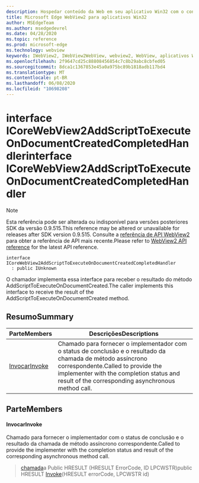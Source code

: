 ```yaml
---
description: Hospedar conteúdo da Web em seu aplicativo Win32 com o controle WebView2 do Microsoft Edge
title: Microsoft Edge WebView2 para aplicativos Win32
author: MSEdgeTeam
ms.author: msedgedevrel
ms.date: 04/28/2020
ms.topic: reference
ms.prod: microsoft-edge
ms.technology: webview
keywords: IWebView2, IWebView2WebView, webview2, WebView, aplicativos Win32, Win32, Edge, ICoreWebView2, ICoreWebView2Controller, controle do navegador, HTML Edge
ms.openlocfilehash: 2f9647cd25c88808456854c7c8b29abc8cbfed05
ms.sourcegitcommit: 8dca1c1367853e45a0a975bc89b1818adb117bd4
ms.translationtype: MT
ms.contentlocale: pt-BR
ms.lasthandoff: 06/08/2020
ms.locfileid: "10698208"
---
```

# <span data-ttu-id="3b8b1-104">interface ICoreWebView2AddScriptToExecuteOnDocumentCreatedCompletedHandler</span><span class="sxs-lookup"><span data-stu-id="3b8b1-104">interface ICoreWebView2AddScriptToExecuteOnDocumentCreatedCompletedHandler</span></span> 

> [!NOTE]
> <span data-ttu-id="3b8b1-105">Esta referência pode ser alterada ou indisponível para versões posteriores SDK da versão 0.9.515.</span><span class="sxs-lookup"><span data-stu-id="3b8b1-105">This reference may be altered or unavailable for releases after SDK version 0.9.515.</span></span> <span data-ttu-id="3b8b1-106">Consulte a [referência de API WebView2](../../../webview2-api-reference.md) para obter a referência de API mais recente.</span><span class="sxs-lookup"><span data-stu-id="3b8b1-106">Please refer to [WebView2 API reference](../../../webview2-api-reference.md) for the latest API reference.</span></span>

```
interface ICoreWebView2AddScriptToExecuteOnDocumentCreatedCompletedHandler
  : public IUnknown
```

<span data-ttu-id="3b8b1-107">O chamador implementa essa interface para receber o resultado do método AddScriptToExecuteOnDocumentCreated.</span><span class="sxs-lookup"><span data-stu-id="3b8b1-107">The caller implements this interface to receive the result of the AddScriptToExecuteOnDocumentCreated method.</span></span>

## <span data-ttu-id="3b8b1-108">Resumo</span><span class="sxs-lookup"><span data-stu-id="3b8b1-108">Summary</span></span>

 <span data-ttu-id="3b8b1-109">Parte</span><span class="sxs-lookup"><span data-stu-id="3b8b1-109">Members</span></span>                        | <span data-ttu-id="3b8b1-110">Descrições</span><span class="sxs-lookup"><span data-stu-id="3b8b1-110">Descriptions</span></span>
--------------------------------|---------------------------------------------
[<span data-ttu-id="3b8b1-111">Invocar</span><span class="sxs-lookup"><span data-stu-id="3b8b1-111">Invoke</span></span>](#invoke) | <span data-ttu-id="3b8b1-112">Chamado para fornecer o implementador com o status de conclusão e o resultado da chamada de método assíncrono correspondente.</span><span class="sxs-lookup"><span data-stu-id="3b8b1-112">Called to provide the implementer with the completion status and result of the corresponding asynchronous method call.</span></span>

## <span data-ttu-id="3b8b1-113">Parte</span><span class="sxs-lookup"><span data-stu-id="3b8b1-113">Members</span></span>

#### <span data-ttu-id="3b8b1-114">Invocar</span><span class="sxs-lookup"><span data-stu-id="3b8b1-114">Invoke</span></span> 

<span data-ttu-id="3b8b1-115">Chamado para fornecer o implementador com o status de conclusão e o resultado da chamada de método assíncrono correspondente.</span><span class="sxs-lookup"><span data-stu-id="3b8b1-115">Called to provide the implementer with the completion status and result of the corresponding asynchronous method call.</span></span>

> <span data-ttu-id="3b8b1-116">[chamada](#invoke)a Public HRESULT (HRESULT ErrorCode, ID LPCWSTR)</span><span class="sxs-lookup"><span data-stu-id="3b8b1-116">public HRESULT [Invoke](#invoke)(HRESULT errorCode, LPCWSTR id)</span></span>

